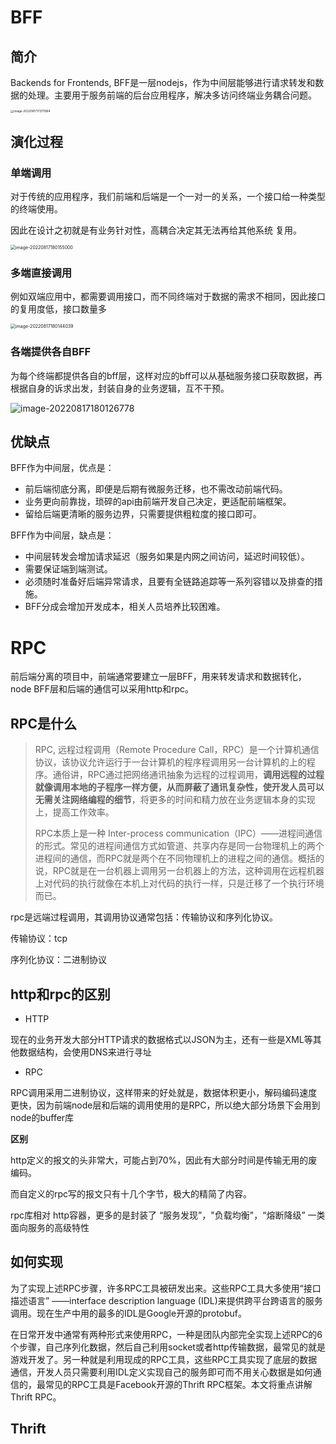 # BFF

## 简介

Backends for Frontends, BFF是一层nodejs，作为中间层能够进行请求转发和数据的处理。主要用于服务前端的后台应用程序，解决多访问终端业务耦合问题。

<img src="/Users/bytedance/Library/Application Support/typora-user-images/image-20220817173111964.png" alt="image-20220817173111964" style="zoom: 33%;" />

## 演化过程

### 单端调用

对于传统的应用程序，我们前端和后端是一个一对一的关系，一个接口给一种类型的终端使用。

因此在设计之初就是有业务针对性，高耦合决定其无法再给其他系统 复用。

<img src="/Users/bytedance/note/myNotes/notes/assets/image-20220817180155000.png" alt="image-20220817180155000" style="zoom:50%;" />

### 多端直接调用

例如双端应用中，都需要调用接口，而不同终端对于数据的需求不相同，因此接口的复用度低，接口数量多

<img src="/Users/bytedance/note/myNotes/notes/assets/image-20220817180144039.png" alt="image-20220817180144039" style="zoom:50%;" />

### 各端提供各自BFF

为每个终端都提供各自的bff层，这样对应的bff可以从基础服务接口获取数据，再根据自身的诉求出发，封装自身的业务逻辑，互不干预。

![image-20220817180126778](/Users/bytedance/note/myNotes/notes/assets/image-20220817180126778.png)

## 优缺点

BFF作为中间层，优点是：

- 前后端彻底分离，即便是后期有微服务迁移，也不需改动前端代码。
- 业务更向前靠拢，琐碎的api由前端开发自己决定，更适配前端框架。
- 留给后端更清晰的服务边界，只需要提供粗粒度的接口即可。

BFF作为中间层，缺点是：

- 中间层转发会增加请求延迟（服务如果是内网之间访问，延迟时间较低）。
- 需要保证端到端测试。
- 必须随时准备好后端异常请求，且要有全链路追踪等一系列容错以及排查的措施。
- BFF分成会增加开发成本，相关人员培养比较困难。

# RPC

前后端分离的项目中，前端通常要建立一层BFF，用来转发请求和数据转化，node BFF层和后端的通信可以采用http和rpc。

## RPC是什么

> RPC, 远程过程调用（Remote Procedure Call，RPC）是一个计算机通信协议，该协议允许运行于一台计算机的程序程调用另一台计算机的上的程序。通俗讲，RPC通过把网络通讯抽象为远程的过程调用，**调用远程的过程就像调用本地的子程序一样方便，从而屏蔽了通讯复杂性，使开发人员可以无需关注网络编程的细节**，将更多的时间和精力放在业务逻辑本身的实现上，提高工作效率。
>
> RPC本质上是一种 Inter-process communication（IPC）——进程间通信的形式。常见的进程间通信方式如管道、共享内存是同一台物理机上的两个进程间的通信，而RPC就是两个在不同物理机上的进程之间的通信。概括的说，RPC就是在一台机器上调用另一台机器上的方法，这种调用在远程机器上对代码的执行就像在本机上对代码的执行一样，只是迁移了一个执行环境而已。

rpc是远端过程调用，其调用协议通常包括：传输协议和序列化协议。

传输协议：tcp

序列化协议：二进制协议

## http和rpc的区别

- HTTP

现在的业务开发大部分HTTP请求的数据格式以JSON为主，还有一些是XML等其他数据结构，会使用DNS来进行寻址

- RPC

RPC调用采用二进制协议，这样带来的好处就是，数据体积更小，解码编码速度更快，因为前端node层和后端的调用使用的是RPC，所以绝大部分场景下会用到node的buffer库

**区别**

http定义的报文的头非常大，可能占到70%，因此有大部分时间是传输无用的废编码。

而自定义的rpc写的报文只有十几个字节，极大的精简了内容。

rpc库相对 http容器，更多的是封装了 “服务发现”，"负载均衡"，“熔断降级” 一类面向服务的高级特性

## 如何实现

为了实现上述RPC步骤，许多RPC工具被研发出来。这些RPC工具大多使用“接口描述语言” ——interface description language (IDL)来提供跨平台跨语言的服务调用。现在生产中用的最多的IDL是Google开源的protobuf。

在日常开发中通常有两种形式来使用RPC，一种是团队内部完全实现上述RPC的6个步骤，自己序列化数据，然后自己利用socket或者http传输数据，最常见的就是游戏开发了。另一种就是利用现成的RPC工具，这些RPC工具实现了底层的数据通信，开发人员只需要利用IDL定义实现自己的服务即可而不用关心数据是如何通信的，最常见的RPC工具是Facebook开源的Thrift RPC框架。本文将重点讲解Thrift RPC。

## Thrift

